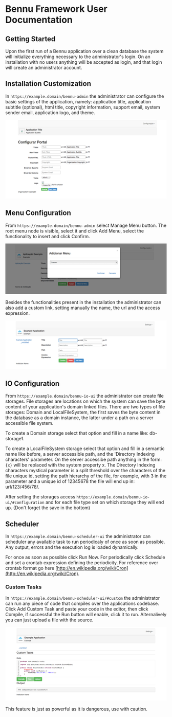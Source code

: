 # Bennu Framework User Documentation

## Getting Started

Upon the first run of a Bennu application over a clean database the system will initialize everything necessary to the administrator's login. On an installation with no users anything will be accepted as login, and that login will create an administrator account.

## Installation Customization

In ```https://example.domain/bennu-admin``` the administrator can configure the basic settings of the application, namely: application title, application subtitle (optional), html title, copyright information, support email, system sender email, application logo, and theme.

![Bennu Configuration](img/bennu-config.png)

## Menu Configuration

From ```https://example.domain/bennu-admin``` select Manage Menu button. The root menu node is visible, select it and click Add Menu, select the functionality to insert and click Confirm.

![Add to Menu](img/add-to-menu.png)

Besides the functionalities present in the installation the administrator can also add a custom link, setting manually the name, the url and the access expression.

![Custom Menu Item](img/custom-menu-item.png)

## IO Configuration

From ```https://example.domain/bennu-io-ui``` the administrator can create file storages. File storages are locations on which the system can save the byte content of your application's domain linked files. There are two types of file storages: Domain and LocalFileSystem, the first saves the byte content in the database as a domain instance, the latter under a path on a server accessible file system.

To create a Domain storage select that option and fill in a name like: db-storage1.

To create a LocalFileSystem storage select that option and fill in a semantic name like before, a server accessible path, and the 'Directory Indexing characters' parameter. On the server accessibe path anything in the form: ```{x}``` will be replaced with the system property x. The Directory Indexing characters mystical parameter is a split threshold over the characters of the file unique id, setting the path hierarchy of the file, for example, with 3 in the parameter and a unique id of 12345678 the file will end up in: url/123/456/78/.

After setting the storages access ```https://example.domain/bennu-io-ui/#configuration``` and for each file type set on which storage they will end up. (Don't forget the save in the bottom)

## Scheduler

In ```https://example.domain/bennu-scheduler-ui``` the administrator can scheduler any available task to run periodicaly of once as soon as possible. Any output, errors and the execution log is loaded dynamically.

For once as soon as possible click Run Now. For periodically click Schedule and set a crontab expression defining the periodicity. For reference over crontab format go here [http://en.wikipedia.org/wiki/Cron](http://en.wikipedia.org/wiki/Cron).

### Custom Tasks

In ```https://example.domain/bennu-scheduler-ui/#custom``` the administrator can run any piece of code that compiles over the applications codebase. Click Add Custom Task and paste your code in the editor, then click Compile, if successful the Run button will enable, click it to run. Alternalively you can just upload a file with the source.

![Custom Task](img/custom-task.png)

This feature is just as powerful as it is dangerous, use with caution.
